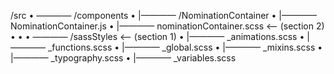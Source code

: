 /src
• ———— /components
•      |———— /NominationContainer
•            |———— NominationContainer.js
•            |———— nominationContainer.scss  <—— (section 2)
•
•
• ———— /sassStyles  <—— (section 1)
•      |————  _animations.scss
•      |————  _functions.scss
•      |————  _global.scss
•      |————  _mixins.scss
•      |————  _typography.scss
•      |————  _variables.scss